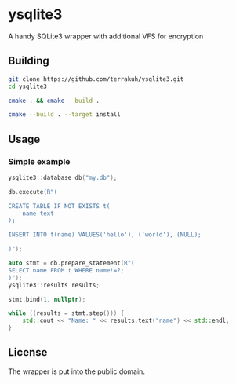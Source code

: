# ysqlite3

A handy SQLite3 wrapper with additional VFS for encryption

## Building

```sh
git clone https://github.com/terrakuh/ysqlite3.git
cd ysqlite3

cmake . && cmake --build .

cmake --build . --target install
```

## Usage

### Simple example

```cpp
ysqlite3::database db("my.db");

db.execute(R"(

CREATE TABLE IF NOT EXISTS t(
	name text
);

INSERT INTO t(name) VALUES('hello'), ('world'), (NULL);

)");

auto stmt = db.prepare_statement(R"(
SELECT name FROM t WHERE name!=?;
)");
ysqlite3::results results;

stmt.bind(1, nullptr);

while ((results = stmt.step())) {
	std::cout << "Name: " << results.text("name") << std::endl;
}
```

## License

The wrapper is put into the public domain.
